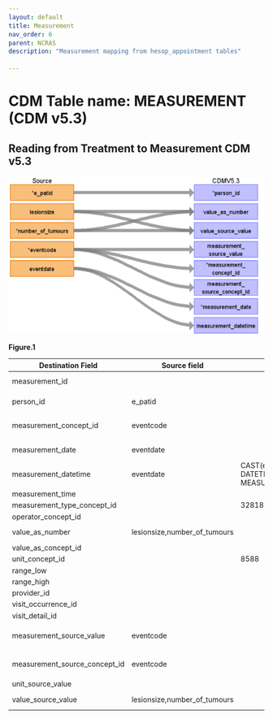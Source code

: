 ```yaml
---
layout: default
title: Measurement
nav_order: 6
parent: NCRAS
description: "Measurement mapping from hesop_appointment tables"

---
```



# CDM Table name: MEASUREMENT (CDM v5.3)

## Reading from Treatment to Measurement CDM v5.3

![](images/image3.png)

**Figure.1**

| Destination Field | Source field | Logic | Comment field |
| --- | --- | --- | --- |
|measurement_id |  |  | Autogenerate: if table is empty, start from MAX(public.measurement_id)+1|
|person_id |e_patid  |  | PERSON_ID will be mapped from e_patid.|
|measurement_concept_id |eventcode  |  | MEASUREMENT_CONCEPT_ID will be mapped to SNOMED Concept_id by using NCRAS_EVENTDESC_STCM.|
|measurement_date |eventdate  |  |MEASUREMENT_DATETIME will be mapped from eventdate. |
|measurement_datetime |eventdate  | CAST(eventdate AS DATETIME) AS MEASUREMENT_DATETIME |MEASUREMENT_DATETIME will be mapped from eventdate. |
|measurement_time |  |  | |
|measurement_type_concept_id |  |32818  |32818 = "EHR administration record" |
|operator_concept_id |  |  | |
|value_as_number | lesionsize,number_of_tumours |  | VALUE_AS_NUMBER will be mapped from lesionsize and number_of tumours.|
|value_as_concept_id |  |  | |
|unit_concept_id |  | 8588 |8588 = "millimeter" |
|range_low |  |  | |
|range_high |  |  | |
|provider_id |  |  | |
|visit_occurrence_id |  |  | |
|visit_detail_id |  |  | |
|measurement_source_value |eventcode  |  |MEASUREMENT_SOURCE_VALUE will be mapped to SNOMED Concept_id by using NCRAS_EVENTDESC_STCM.  |
|measurement_source_concept_id |eventcode  |  |MEASUREMENT_SOURCE_CONCEPT_ID will be mapped to the exact value in the source data field eventcode |
|unit_source_value |  |  | |
|value_source_value |lesionsize,number_of_tumours  |  | VALUE_SOURCE_VALUE will be mapped from lesionsize and number_of tumours.|

